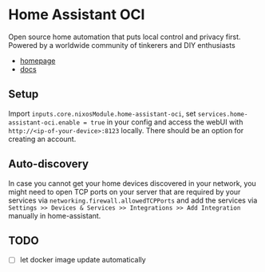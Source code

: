 # Home Assistant OCI 

Open source home automation that puts local control and privacy first. Powered by a worldwide community of tinkerers and DIY enthusiasts

- [homepage](https://www.home-assistant.io/)
- [docs](https://www.home-assistant.io/docs/)

## Setup

Import `inputs.core.nixosModule.home-assistant-oci`, set `services.home-assistant-oci.enable = true` in your config and access the webUI with `http://<ip-of-your-device>:8123` locally. There should be an option for creating an account.

## Auto-discovery

In case you cannot get your home devices discovered in your network, you might need to open TCP ports on your server that are required by your services via `networking.firewall.allowedTCPPorts` and add the services via `Settings >> Devices & Services >> Integrations >> Add Integration` manually in home-assistant.

## TODO

- [ ] let docker image update automatically
